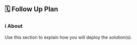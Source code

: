 ## 🗓️ Follow Up Plan

### ℹ️ About

Use this section to explain how you will deploy the solution(s).
